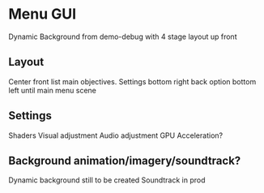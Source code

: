 # Menu GUI

Dynamic Background from demo-debug with 4 stage layout up front

## Layout

Center front list main objectives.
Settings bottom right
back option bottom left until main menu scene

## Settings

Shaders
Visual adjustment
Audio adjustment
GPU Acceleration?

## Background animation/imagery/soundtrack?

Dynamic background still to be created
Soundtrack in prod
